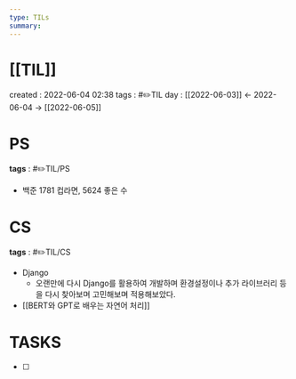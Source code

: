 ```yaml
---
type: TILs
summary: 
---
```


# [[TIL]]
created : 2022-06-04 02:38
tags : #✏️TIL
day : [[2022-06-03]] ← 2022-06-04 → [[2022-06-05]]

# PS
**tags** : #✏️TIL/PS
- 백준 1781 컵라면, 5624 좋은 수

# CS
**tags** : #✏️TIL/CS
- Django
	- 오랜만에 다시 Django를 활용하여 개발하며 환경설정이나 추가 라이브러리 등을 다시 찾아보며 고민해보며 적용해보았다.
- [[BERT와 GPT로 배우는 자연어 처리]]

# TASKS
- [ ] 
